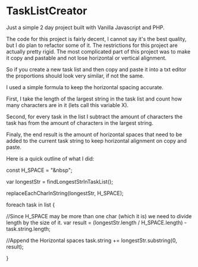 # TaskListCreator
Just a simple 2 day project built with Vanilla Javascript and PHP.

The code for this project is fairly decent, I cannot say it's the best quality, but I do plan to refactor some of it.
The restrictions for this project are actually pretty rigid. The most complicated part of this project was to make it copy and pastable and not lose horizontal or vertical alignment. 

So if you create a new task list and then copy and paste it into a txt editor the proportions should look very similar, if not the same.

I used a simple formula to keep the horizontal spacing accurate.


First, I take the length of the largest string in the task list and count how many characters are in it (lets call this variable X).

Second, for every task in the list I subtract the amount of characters the task has from the amount of characters in the largest string.

Finaly, the end result is the amount of horizontal spaces that need to be added to the current task string to keep horizontal alignment on copy and paste.



Here is a quick outline of what I did:


const H_SPACE = "&nbsp";

var longestStr = findLongestStrInTaskList();

replaceEachCharInString(longestStr, H_SPACE);

foreach task in list
{
 
 
 //Since H_SPACE may be more than one char (which it is) we need to divide length by the size of it.
  var result = (longestStr.length / H_SPACE.length) - task.string.length;
  
  //Append the Horizontal spaces
  task.string += longestStr.substring(0, result);
  
}
